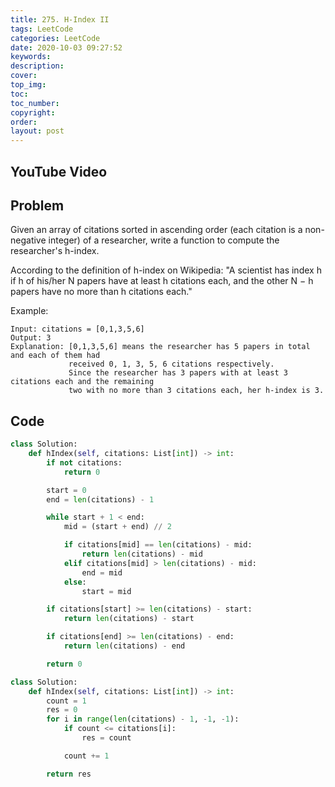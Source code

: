 ```yaml
---
title: 275. H-Index II
tags: LeetCode
categories: LeetCode
date: 2020-10-03 09:27:52
keywords:
description:
cover:
top_img:
toc:
toc_number:
copyright:
order:
layout: post
---
```


## YouTube Video

## Problem

Given an array of citations sorted in ascending order (each citation is a non-negative integer) of a researcher, write a function to compute the researcher's h-index.

According to the definition of h-index on Wikipedia: "A scientist has index h if h of his/her N papers have at least h citations each, and the other N − h papers have no more than h citations each."

Example:

```
Input: citations = [0,1,3,5,6]
Output: 3
Explanation: [0,1,3,5,6] means the researcher has 5 papers in total and each of them had
             received 0, 1, 3, 5, 6 citations respectively.
             Since the researcher has 3 papers with at least 3 citations each and the remaining
             two with no more than 3 citations each, her h-index is 3.
```

## Code

```python
class Solution:
    def hIndex(self, citations: List[int]) -> int:
        if not citations:
            return 0

        start = 0
        end = len(citations) - 1

        while start + 1 < end:
            mid = (start + end) // 2

            if citations[mid] == len(citations) - mid:
                return len(citations) - mid
            elif citations[mid] > len(citations) - mid:
                end = mid
            else:
                start = mid

        if citations[start] >= len(citations) - start:
            return len(citations) - start

        if citations[end] >= len(citations) - end:
            return len(citations) - end

        return 0
```

```python
class Solution:
    def hIndex(self, citations: List[int]) -> int:
        count = 1
        res = 0
        for i in range(len(citations) - 1, -1, -1):
            if count <= citations[i]:
                res = count

            count += 1

        return res
```
